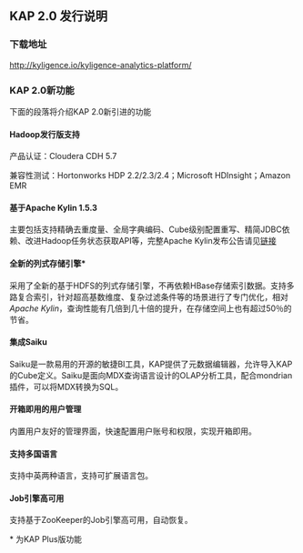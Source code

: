 ## KAP 2.0 发行说明

### 下载地址

http://kyligence.io/kyligence-analytics-platform/

### KAP 2.0新功能

下面的段落将介绍KAP 2.0新引进的功能

#### Hadoop发行版支持

产品认证：Cloudera CDH 5.7

兼容性测试：Hortonworks HDP 2.2/2.3/2.4；Microsoft HDInsight；Amazon EMR

#### 基于Apache Kylin 1.5.3

主要包括支持精确去重度量、全局字典编码、Cube级别配置重写、精简JDBC依赖、改进Hadoop任务状态获取API等，完整Apache Kylin发布公告请见[链接](http://kylin.apache.org/docs15/release_notes.html)

#### 全新的列式存储引擎*

采用了全新的基于HDFS的列式存储引擎，不再依赖HBase存储索引数据。支持多路复合索引，针对超高基数维度、复杂过滤条件等的场景进行了专门优化，相对*Apache Kylin*，查询性能有几倍到几十倍的提升，在存储空间上也有超过50％的节省。

#### 集成Saiku

Saiku是一款易用的开源的敏捷BI工具，KAP提供了元数据编辑器，允许导入KAP的Cube定义。Saiku是面向MDX查询语言设计的OLAP分析工具，配合mondrian插件，可以将MDX转换为SQL。

#### 开箱即用的用户管理

内置用户友好的管理界面，快速配置用户账号和权限，实现开箱即用。

#### 支持多国语言

支持中英两种语言，支持可扩展语言包。

#### Job引擎高可用

支持基于ZooKeeper的Job引擎高可用，自动恢复。

\* 为KAP Plus版功能